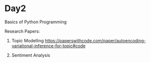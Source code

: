 # Day2

 Basics of Python Programming
 
 Research Papers:
 
 1. Topic Modelling
 https://paperswithcode.com/paper/autoencoding-variational-inference-for-topic#code
 
 2. Sentiment Analysis
 
